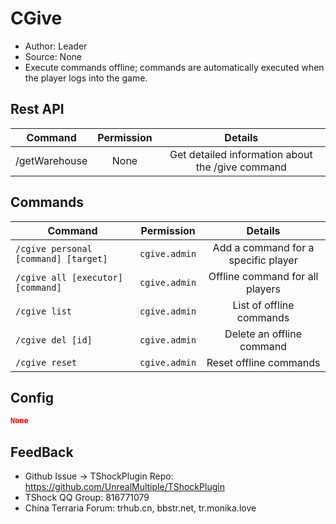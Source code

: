 # CGive 

- Author: Leader
- Source: None
- Execute commands offline; commands are automatically executed when the player logs into the game.


## Rest API

| Command     | Permission |          Details          |
| ------------- | :--: | :----------: |
| /getWarehouse |  None  | Get detailed information about the /give command |

## Commands

| Command     | Permission |          Details          |
| ----------------------------- | :---------: | :--------------------: |
| `/cgive personal [command] [target]` | `cgive.admin` | Add a command for a specific player |
| `/cgive all [executor] [command]` | `cgive.admin` | Offline command for all players |
| `/cgive list` | `cgive.admin` | List of offline commands |
| `/cgive del [id]` | `cgive.admin` | Delete an offline command |
| `/cgive reset` | `cgive.admin` | Reset offline commands |


## Config

```json    
None
```

## FeedBack
- Github Issue -> TShockPlugin Repo: https://github.com/UnrealMultiple/TShockPlugin
- TShock QQ Group: 816771079
- China Terraria Forum: trhub.cn, bbstr.net, tr.monika.love